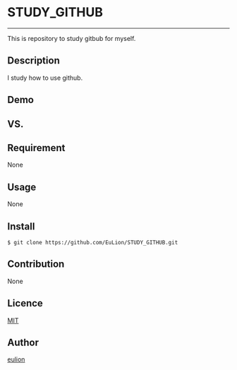 # STUDY_GITHUB

---

This is repository to study gitbub for myself.

## Description

I study how to use github.

## Demo

## VS. 

## Requirement

None

## Usage

None

## Install

	$ git clone https://github.com/EuLion/STUDY_GITHUB.git


## Contribution

None

## Licence

[MIT](https://github.com/tcnksm/tool/blob/master/LICENCE)

## Author

[eulion](https://github.com/eulion)
